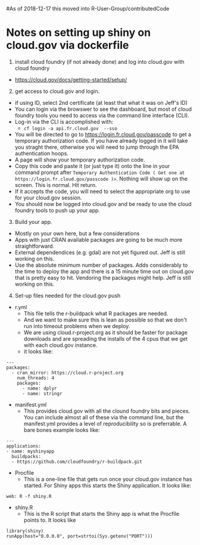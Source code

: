 #As of 2018-12-17 this moved into R-User-Group/contributedCode

# Notes on setting up shiny on cloud.gov via dockerfile

1. install cloud foundry (if not already done) and log into cloud.gov with cloud foundry
  - https://cloud.gov/docs/getting-started/setup/
2. get access to cloud.gov and login.
  - if using ID, select 2nd certificate (at least that what it was on Jeff's ID)
  - You can login via the browswer to see the dashboard, but most of cloud foundry tools you need to access via the command line interface (CLI).  
  - Log-in via the CLI is accomplished with:
    - `cf login -a api.fr.cloud.gov  --sso`
  - You will be directed to go to <https://login.fr.cloud.gov/passcode> to get a temporary authorization code.  If you have already logged in it will take you straght there, otherwise you will need to jump through the EPA authentication hoops.
  - A page will show your temporary authorization code.
  - Copy this code and paste it (or just type it) onto the line in your command prompt after `Temporary Authentication Code ( Get one at https://login.fr.cloud.gov/passcode )>`.  Nothing will show up on the screen.  This is normal.  Hit return.
  - If it accepts the code, you will need to select the appropriate org to use for your cloud.gov session.
  - You should now be logged into cloud.gov and be ready to use the cloud foundry tools to push up your app.

3. Build your app.
  - Mostly on your own here, but a few considerations
  - Apps with just CRAN available packages are going to be much more straightforward.
  - External dependendices (e.g. gdal) are not yet figured out.  Jeff is still working on this.
  - Use the absolute minimum number of packages.  Adds considerably to the time to deploy the app and there is a 15 minute time out on cloud.gov that is pretty easy to hit.  Vendoring the packages might help.  Jeff is still working on this.
4. Set-up files needed for the cloud.gov push
  - r.yml
    - This file tells the r-buildpack what R packages are needed.
    - And we want to make sure this is lean as possible so that we don't run into timeout problems when we deploy.
    - We are using cloud.r-project.org as it should be faster for package downloads and are spreading the installs of the 4 cpus that we get with each cloud.gov instance.
    - it looks like:
    
```
---
packages: 
  - cran_mirror: https://cloud.r-project.org
    num_threads: 4
    packages:
      - name: dplyr
      - name: stringr
```
  - manifest.yml
    - This provides cloud.gov with all the clound foundry bits and pieces.  You can include almost all of these via the command line, but the manifest.yml provides a level of reproducibility so is preferrable.  A bare bones example looks like:
    
```
---
applications:
- name: myshinyapp
  buildpacks: 
  - https://github.com/cloudfoundry/r-buildpack.git 

```
  - Procfile
    - This is a one-line file that gets run once your cloud.gov instance has started.  For Shiny apps this starts the Shiny application.  It looks like:
    
```
web: R -f shiny.R
```
  - shiny.R
    - This is the R script that starts the Shiny app is what the Procfile points to.  It looks like

```
library(shiny)
runApp(host="0.0.0.0", port=strtoi(Sys.getenv("PORT")))
```


